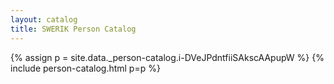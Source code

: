 ```yaml
---
layout: catalog
title: SWERIK Person Catalog
---
```

{% assign p = site.data._person-catalog.i-DVeJPdntfiiSAkscAApupW %}
{% include person-catalog.html p=p %}

